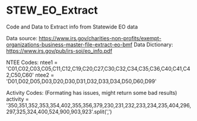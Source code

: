 # STEW_EO_Extract
Code and Data to Extract info from Statewide EO data

Data source: https://www.irs.gov/charities-non-profits/exempt-organizations-business-master-file-extract-eo-bmf
Data Dictionary: https://www.irs.gov/pub/irs-soi/eo_info.pdf

NTEE Codes: 
ntee1 = 'C01,C02,C03,C05,C11,C12,C19,C20,C27,C30,C32,C34,C35,C36,C40,C41,C42,C50,C60'
ntee2 = 'D01,D02,D05,D03,D20,D30,D31,D32,D33,D34,D50,D60,D99'

Activity Codes: (Formating has issues, might return some bad results)
activity = '350,351,352,353,354,402,355,356,379,230,231,232,233,234,235,404,296,297,325,324,400,524,900,903,923'.split(',')
